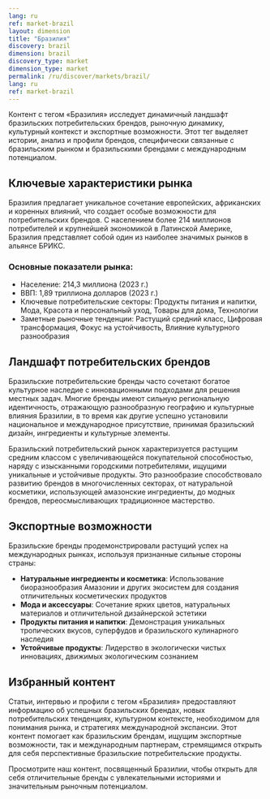 ```yaml
---
lang: ru
ref: market-brazil
layout: dimension
title: "Бразилия"
discovery: brazil
dimension: brazil
discovery_type: market
dimension_type: market
permalink: /ru/discover/markets/brazil/
lang: ru
ref: market-brazil
---
```


Контент с тегом «Бразилия» исследует динамичный ландшафт бразильских потребительских брендов, рыночную динамику, культурный контекст и экспортные возможности. Этот тег выделяет истории, анализ и профили брендов, специфически связанные с бразильским рынком и бразильскими брендами с международным потенциалом.

## Ключевые характеристики рынка

Бразилия предлагает уникальное сочетание европейских, африканских и коренных влияний, что создает особые возможности для потребительских брендов. С населением более 214 миллионов потребителей и крупнейшей экономикой в Латинской Америке, Бразилия представляет собой один из наиболее значимых рынков в альянсе БРИКС.

### Основные показатели рынка:
- Население: 214,3 миллиона (2023 г.)
- ВВП: 1,89 триллиона долларов (2023 г.)
- Ключевые потребительские секторы: Продукты питания и напитки, Мода, Красота и персональный уход, Товары для дома, Технологии
- Заметные рыночные тенденции: Растущий средний класс, Цифровая трансформация, Фокус на устойчивость, Влияние культурного разнообразия

## Ландшафт потребительских брендов

Бразильские потребительские бренды часто сочетают богатое культурное наследие с инновационными подходами для решения местных задач. Многие бренды имеют сильную региональную идентичность, отражающую разнообразную географию и культурные влияния Бразилии, в то время как другие успешно установили национальное и международное присутствие, принимая бразильский дизайн, ингредиенты и культурные элементы.

Бразильский потребительский рынок характеризуется растущим средним классом с увеличивающейся покупательной способностью, наряду с изысканными городскими потребителями, ищущими уникальные и устойчивые продукты. Это разнообразие способствовало развитию брендов в многочисленных секторах, от натуральной косметики, использующей амазонские ингредиенты, до модных брендов, переосмысливающих традиционное мастерство.

## Экспортные возможности

Бразильские бренды продемонстрировали растущий успех на международных рынках, используя признанные сильные стороны страны:

- **Натуральные ингредиенты и косметика**: Использование биоразнообразия Амазонии и других экосистем для создания отличительных косметических продуктов
- **Мода и аксессуары**: Сочетание ярких цветов, натуральных материалов и отличительной дизайнерской эстетики
- **Продукты питания и напитки**: Демонстрация уникальных тропических вкусов, суперфудов и бразильского кулинарного наследия
- **Устойчивые продукты**: Лидерство в экологически чистых инновациях, движимых экологическим сознанием

## Избранный контент

Статьи, интервью и профили с тегом «Бразилия» предоставляют информацию об успешных бразильских брендах, новых потребительских тенденциях, культурном контексте, необходимом для понимания рынка, и стратегиях международной экспансии. Этот контент помогает как бразильским брендам, ищущим экспортные возможности, так и международным партнерам, стремящимся открыть для себя перспективные бразильские потребительские продукты.

Просмотрите наш контент, посвященный Бразилии, чтобы открыть для себя отличительные бренды с увлекательными историями и значительным рыночным потенциалом.
